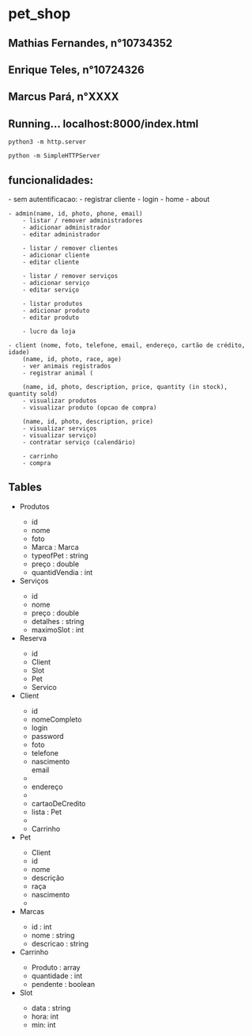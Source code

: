 # pet_shop

<h2>Mathias Fernandes, n°10734352</h2>
<h2>Enrique Teles, n°10724326</h2>
<h2>Marcus Pará, n°XXXX</h2>

<h2>Running... localhost:8000/index.html</h2>

```
python3 -m http.server 
```

```
python -m SimpleHTTPServer
```

<h2>funcionalidades:</h2>
    - sem autentificacao:
        - registrar cliente
        - login
        - home
        - about

    - admin(name, id, photo, phone, email)
        - listar / remover administradores
        - adicionar administrador
        - editar administrador

        - listar / remover clientes
        - adicionar cliente
        - editar cliente

        - listar / remover serviços
        - adicionar serviço
        - editar serviço

        - listar produtos
        - adicionar produto
        - editar produto

        - lucro da loja

    - client (nome, foto, telefone, email, endereço, cartão de crédito, idade)
        (name, id, photo, race, age)
        - ver animais registrados 
        - registrar animal (

        (name, id, photo, description, price, quantity (in stock), quantity sold)
        - visualizar produtos 
        - visualizar produto (opcao de compra)

        (name, id, photo, description, price)
        - visualizar serviços 
        - visualizar serviço)
        - contratar serviço (calendário)

        - carrinho
        - compra

<h2>Tables</h2>
<ul>
    <li>Produtos</li>    
    <ul>
        <li>id</li>
        <li>nome</li>
        <li>foto</li>
        <li>Marca : Marca</li>
        <li>typeofPet : string</li>
        <li>preço : double</li>
        <li>quantidVendia : int</li>
    </ul>
    <li>Serviços</li>    
    <ul>
        <li>id</li>
        <li>nome</li>
        <li>preço : double</li>
        <li>detalhes : string</li>
        <li>maximoSlot : int</li> <!-- marca o maximo de slots em dado horario -->
    </ul>
    <li>Reserva</li>    
    <ul>
        <li>id</li>
        <li>Client</li>
        <li>Slot</li>
        <li>Pet</li>
        <li>Servico</li>
    </ul>
    <li>Client</li>    
    <ul>
        <li>id</li>
        <li>nomeCompleto</li>
        <li>login</li>
        <li>password</li>
        <li>foto</li>
        <li>telefone</li>
        <li>nascimento</li>
        <lii>email<li>
        <li>endereço<li>
        <li>cartaoDeCredito</li>
        <li>lista : Pet<li>
        <li>Carrinho</li>
    </ul>
    <li>Pet</li>    
    <ul>
        <li>Client</li>
        <li>id</li>
        <li>nome</li>
        <li>descrição</li>
        <li>raça</li>
        <li>nascimento<li>
    </ul>
    <li>Marcas</li>    
    <ul>
        <li>id : int</li>
        <li>nome : string</li>
        <li>descricao : string</li>
    </ul>
    <li>Carrinho</li>    
    <ul>
        <li>Produto : array<Produto></li>
        <li>quantidade : int</li>
        <li>pendente : boolean</li>
    </ul>
    <li>Slot</li>  <!-- Cada slot é um registro de um serviço preenchido. Um slot só é gravado se estiver nos horários de trabalho. -->  
    <ul>
        <li>data : string</li>
        <li>hora: int</li>
        <li>min: int</li>
    </ul>   
</ul>
